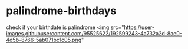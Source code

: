 # palindrome-birthdays
check if your birthdate is palindrome 
<img src="https://user-images.githubusercontent.com/95525622/192599243-4a732a2d-8ae0-4d5b-8766-5ab071bc1c05.png"
